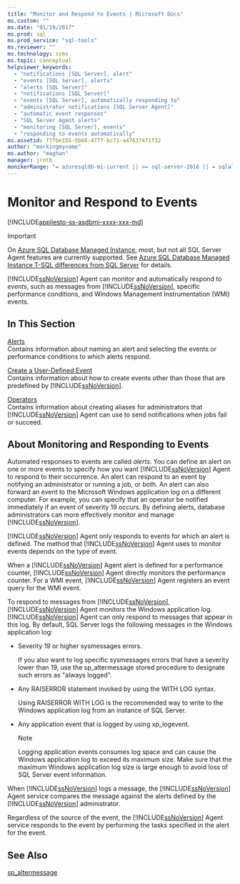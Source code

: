 ```yaml
---
title: "Monitor and Respond to Events | Microsoft Docs"
ms.custom: ""
ms.date: "01/19/2017"
ms.prod: sql
ms.prod_service: "sql-tools"
ms.reviewer: ""
ms.technology: ssms
ms.topic: conceptual
helpviewer_keywords: 
  - "notifications [SQL Server], alert"
  - "events [SQL Server], alerts"
  - "alerts [SQL Server]"
  - "notifications [SQL Server]"
  - "events [SQL Server], automatically responding to"
  - "administrator notifications [SQL Server Agent]"
  - "automatic event responses"
  - "SQL Server Agent alerts"
  - "monitoring [SQL Server], events"
  - "responding to events automatically"
ms.assetid: f7fbe155-5b68-4777-bc71-a47637471f32
author: "markingmyname"
ms.author: "maghan"
manager: jroth
monikerRange: "= azuresqldb-mi-current || >= sql-server-2016 || = sqlallproducts-allversions"
---
```

# Monitor and Respond to Events
[!INCLUDE[appliesto-ss-asdbmi-xxxx-xxx-md](../../includes/appliesto-ss-asdbmi-xxxx-xxx-md.md)]

> [!IMPORTANT]  
> On [Azure SQL Database Managed Instance](https://docs.microsoft.com/azure/sql-database/sql-database-managed-instance), most, but not all SQL Server Agent features are currently supported. See [Azure SQL Database Managed Instance T-SQL differences from SQL Server](https://docs.microsoft.com/azure/sql-database/sql-database-managed-instance-transact-sql-information#sql-server-agent) for details.

[!INCLUDE[ssNoVersion](../../includes/ssnoversion-md.md)] Agent can monitor and automatically respond to *events*, such as messages from [!INCLUDE[ssNoVersion](../../includes/ssnoversion-md.md)], specific performance conditions, and Windows Management Instrumentation (WMI) events.  
  
## In This Section  
[Alerts](../../ssms/agent/alerts.md)  
Contains information about naming an alert and selecting the events or performance conditions to which alerts respond.  
  
[Create a User-Defined Event](../../ssms/agent/create-a-user-defined-event.md)  
Contains information about how to create events other than those that are predefined by [!INCLUDE[ssNoVersion](../../includes/ssnoversion-md.md)].  
  
[Operators](../../ssms/agent/operators.md)  
Contains information about creating aliases for administrators that [!INCLUDE[ssNoVersion](../../includes/ssnoversion-md.md)] Agent can use to send notifications when jobs fail or succeed.  
  
## About Monitoring and Responding to Events  
Automated responses to events are called *alerts*. You can define an alert on one or more events to specify how you want [!INCLUDE[ssNoVersion](../../includes/ssnoversion-md.md)] Agent to respond to their occurrence. An alert can respond to an event by notifying an administrator or running a job, or both. An alert can also forward an event to the Microsoft Windows application log on a different computer. For example, you can specify that an operator be notified immediately if an event of severity 19 occurs. By defining alerts, database administrators can more effectively monitor and manage [!INCLUDE[ssNoVersion](../../includes/ssnoversion-md.md)].  
  
[!INCLUDE[ssNoVersion](../../includes/ssnoversion-md.md)] Agent only responds to events for which an alert is defined. The method that [!INCLUDE[ssNoVersion](../../includes/ssnoversion-md.md)] Agent uses to monitor events depends on the type of event.  
  
When a [!INCLUDE[ssNoVersion](../../includes/ssnoversion-md.md)] Agent alert is defined for a performance counter, [!INCLUDE[ssNoVersion](../../includes/ssnoversion-md.md)] Agent directly monitors the performance counter. For a WMI event, [!INCLUDE[ssNoVersion](../../includes/ssnoversion-md.md)] Agent registers an event query for the WMI event.  
  
To respond to messages from [!INCLUDE[ssNoVersion](../../includes/ssnoversion-md.md)], [!INCLUDE[ssNoVersion](../../includes/ssnoversion-md.md)] Agent monitors the Windows application log. [!INCLUDE[ssNoVersion](../../includes/ssnoversion-md.md)] Agent can only respond to messages that appear in this log. By default, SQL Server logs the following messages in the Windows application log:  
  
-   Severity 19 or higher sysmessages errors.  
  
    If you also want to log specific sysmessages errors that have a severity lower than 19, use the sp_altermessage stored procedure to designate such errors as "always logged".  
  
-   Any RAISERROR statement invoked by using the WITH LOG syntax.  
  
    Using RAISERROR WITH LOG is the recommended way to write to the Windows application log from an instance of SQL Server.  
  
-   Any application event that is logged by using xp_logevent.  
  
    > [!NOTE]  
    > Logging application events consumes log space and can cause the Windows application log to exceed its maximum size. Make sure that the maximum Windows application log size is large enough to avoid loss of SQL Server event information.  
  
When [!INCLUDE[ssNoVersion](../../includes/ssnoversion-md.md)] logs a message, the [!INCLUDE[ssNoVersion](../../includes/ssnoversion-md.md)] Agent service compares the message against the alerts defined by the [!INCLUDE[ssNoVersion](../../includes/ssnoversion-md.md)] administrator.  
  
Regardless of the source of the event, the [!INCLUDE[ssNoVersion](../../includes/ssnoversion-md.md)] Agent service responds to the event by performing the tasks specified in the alert for the event.  
  
## See Also  
[sp_altermessage](../../relational-databases/system-stored-procedures/sp-altermessage-transact-sql.md)  
  
